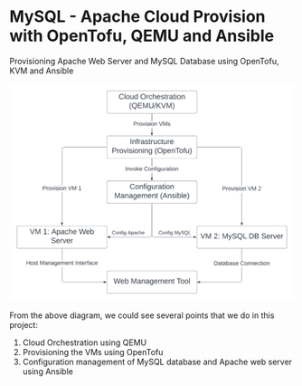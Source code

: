 # MySQL - Apache Cloud Provision with OpenTofu, QEMU and Ansible

Provisioning Apache Web Server and MySQL Database using OpenTofu, KVM and Ansible

![Ansible OpenTofu Diagram](/assets/Ansible_OpenTofu_Diagram.png)

From the above diagram, we could see several points that we do in this project:

1. Cloud Orchestration using QEMU
2. Provisioning the VMs using OpenTofu
3. Configuration management of MySQL database and Apache web server using Ansible
